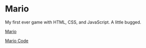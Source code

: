 # Mario
 My first ever game with HTML, CSS, and JavaScript. A little bugged.

<p><a href="https://sternlucca.github.io/Mario/HTML/index.html">Mario</a></p>

<p><a href="HTML/index.html">Mario Code</a></p>
